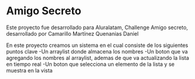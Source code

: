 <h1>Amigo Secreto</h1>
<p>
  Este proyecto fue desarrollado para Aluralatam, Challenge Amigo secreto, desarrollado por Camarillo Martínez Quenanias Daniel
</p>
<p>
  En este proyecto creamos un sistema en el cual consiste de los siguientes puntos clave
  -Un arraylist donde almacena los nombres
  -Un boton que va agregando los nombres al arraylist, ademas de que va actualizando la lista en tiempo real
  -Un boton que selecciona un elemento de la lista y se muestra en la vista 
</p>
